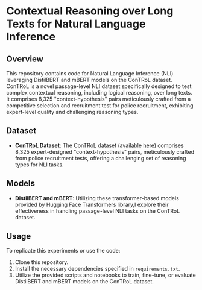 # Contextual Reasoning over Long Texts for Natural Language Inference

## Overview
This repository contains code for Natural Language Inference (NLI) leveraging DistilBERT and mBERT models on the ConTRoL dataset. ConTRoL is a novel passage-level NLI dataset specifically designed to test complex contextual reasoning, including logical reasoning, over long texts. It comprises 8,325 "context-hypothesis" pairs meticulously crafted from a competitive selection and recruitment test for police recruitment, exhibiting expert-level quality and challenging reasoning types.

## Dataset
- **ConTRoL Dataset**: The ConTRoL dataset (available [here](https://github.com/csitfun/ConTRoL-dataset)) comprises 8,325 expert-designed "context-hypothesis" pairs, meticulously crafted from police recruitment tests, offering a challenging set of reasoning types for NLI tasks.

## Models
- **DistilBERT and mBERT**: Utilizing these transformer-based models provided by Hugging Face Transformers library,I explore their effectiveness in handling passage-level NLI tasks on the ConTRoL dataset. 

## Usage
To replicate this experiments or use the code:
1. Clone this repository.
2. Install the necessary dependencies specified in `requirements.txt`.
3. Utilize the provided scripts and notebooks to train, fine-tune, or evaluate DistilBERT and mBERT models on the ConTRoL dataset.

